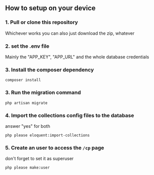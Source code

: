 ## How to setup on your device
### 1. Pull or clone this repository
Whichever works you can also just download the zip, whatever

### 2. set the .env file
Mainly the "APP_KEY", "APP_URL" and the whole database credentials

### 3. Install the composer dependency
```
composer install
```

### 3. Run the migration command
```
php artisan migrate
```

### 4. Import the collections config files to the database
answer "yes" for both
```
php please eloquent:import-collections
```

### 5. Create an user to access the `/cp` page
don't forget to set it as superuser
```
php please make:user
```

